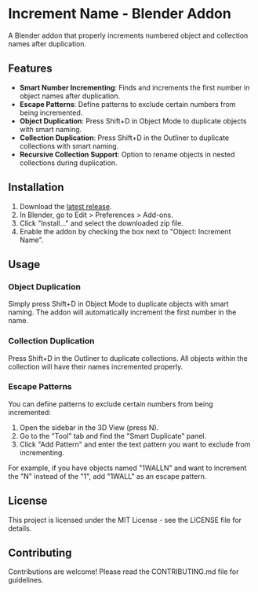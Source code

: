 # Increment Name - Blender Addon

A Blender addon that properly increments numbered object and collection names after duplication.

## Features

- **Smart Number Incrementing**: Finds and increments the first number in object names after duplication.
- **Escape Patterns**: Define patterns to exclude certain numbers from being incremented.
- **Object Duplication**: Press Shift+D in Object Mode to duplicate objects with smart naming.
- **Collection Duplication**: Press Shift+D in the Outliner to duplicate collections with smart naming.
- **Recursive Collection Support**: Option to rename objects in nested collections during duplication.

## Installation

1. Download the [latest release](https://github.com/PatrickKang/blender-increment-name/releases).
2. In Blender, go to Edit > Preferences > Add-ons.
3. Click "Install..." and select the downloaded zip file.
4. Enable the addon by checking the box next to "Object: Increment Name".

## Usage

### Object Duplication
Simply press Shift+D in Object Mode to duplicate objects with smart naming. The addon will automatically increment the first number in the name.

### Collection Duplication
Press Shift+D in the Outliner to duplicate collections. All objects within the collection will have their names incremented properly.

### Escape Patterns
You can define patterns to exclude certain numbers from being incremented:

1. Open the sidebar in the 3D View (press N).
2. Go to the "Tool" tab and find the "Smart Duplicate" panel.
3. Click "Add Pattern" and enter the text pattern you want to exclude from incrementing.

For example, if you have objects named "1WALLN" and want to increment the "N" instead of the "1", add "1WALL" as an escape pattern.

## License

This project is licensed under the MIT License - see the LICENSE file for details.

## Contributing

Contributions are welcome! Please read the CONTRIBUTING.md file for guidelines.

